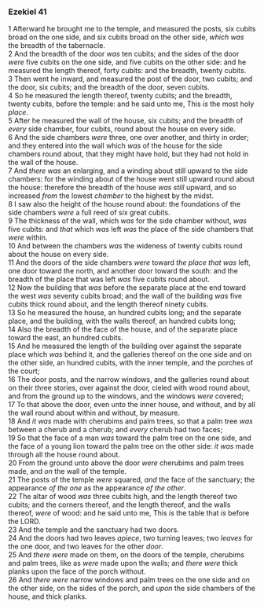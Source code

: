 ### Ezekiel 41

1 Afterward he brought me to the temple, and measured the posts, six cubits broad on the one side, and six cubits broad on the other side, *which was* the breadth of the tabernacle.  
2 And the breadth of the door *was* ten cubits; and the sides of the door *were* five cubits on the one side, and five cubits on the other side: and he measured the length thereof, forty cubits: and the breadth, twenty cubits.  
3 Then went he inward, and measured the post of the door, two cubits; and the door, six cubits; and the breadth of the door, seven cubits.  
4 So he measured the length thereof, twenty cubits; and the breadth, twenty cubits, before the temple: and he said unto me, This *is* the most holy *place*.  
5 After he measured the wall of the house, six cubits; and the breadth of *every* side chamber, four cubits, round about the house on every side.  
6 And the side chambers *were* three, one over another, and thirty in order; and they entered into the wall which *was* of the house for the side chambers round about, that they might have hold, but they had not hold in the wall of the house.  
7 And *there was* an enlarging, and a winding about still upward to the side chambers: for the winding about of the house went still upward round about the house: therefore the breadth of the house *was still* upward, and so increased *from* the lowest *chamber* to the highest by the midst.  
8 I saw also the height of the house round about: the foundations of the side chambers *were* a full reed of six great cubits.  
9 The thickness of the wall, which *was* for the side chamber without, *was* five cubits: and *that* which *was* left *was* the place of the side chambers that *were* within.  
10 And between the chambers *was* the wideness of twenty cubits round about the house on every side.  
11 And the doors of the side chambers *were* toward *the place that was* left, one door toward the north, and another door toward the south: and the breadth of the place that was left *was* five cubits round about.  
12 Now the building that *was* before the separate place at the end toward the west *was* seventy cubits broad; and the wall of the building *was* five cubits thick round about, and the length thereof ninety cubits.  
13 So he measured the house, an hundred cubits long; and the separate place, and the building, with the walls thereof, an hundred cubits long;  
14 Also the breadth of the face of the house, and of the separate place toward the east, an hundred cubits.  
15 And he measured the length of the building over against the separate place which *was* behind it, and the galleries thereof on the one side and on the other side, an hundred cubits, with the inner temple, and the porches of the court;  
16 The door posts, and the narrow windows, and the galleries round about on their three stories, over against the door, cieled with wood round about, and from the ground up to the windows, and the windows *were* covered;  
17 To that above the door, even unto the inner house, and without, and by all the wall round about within and without, by measure.  
18 And *it was* made with cherubims and palm trees, so that a palm tree *was* between a cherub and a cherub; and *every* cherub had two faces;  
19 So that the face of a man *was* toward the palm tree on the one side, and the face of a young lion toward the palm tree on the other side: *it was* made through all the house round about.  
20 From the ground unto above the door *were* cherubims and palm trees made, and *on* the wall of the temple.  
21 The posts of the temple *were* squared, *and* the face of the sanctuary; the appearance *of the one* as the appearance *of the other*.  
22 The altar of wood *was* three cubits high, and the length thereof two cubits; and the corners thereof, and the length thereof, and the walls thereof, *were* of wood: and he said unto me, This *is* the table that *is* before the LORD.  
23 And the temple and the sanctuary had two doors.  
24 And the doors had two leaves *apiece*, two turning leaves; two *leaves* for the one door, and two leaves for the other *door*.  
25 And *there were* made on them, on the doors of the temple, cherubims and palm trees, like as *were* made upon the walls; and *there were* thick planks upon the face of the porch without.  
26 And *there were* narrow windows and palm trees on the one side and on the other side, on the sides of the porch, and *upon* the side chambers of the house, and thick planks.  
